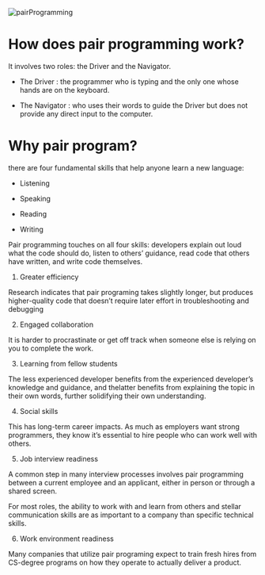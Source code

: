 ![pairProgramming](https://next-cdn.codementor.io/images/pair-programming/pair-programming-hero.png)

# How does pair programming work?

It involves two roles: the Driver and the Navigator.

+ The Driver : the programmer who is typing and the only one whose hands are on the keyboard.

+ The Navigator : who uses their words to guide the Driver but does not provide any direct input to the computer.

# Why pair program?

there are four fundamental skills that help anyone learn a new language:

+ Listening

+ Speaking

+ Reading

+ Writing

Pair programming touches on all four skills: developers explain out loud what the code should do, listen to others’ guidance, read code that others have written, and write code themselves.

1. Greater efficiency

Research indicates that pair programing takes slightly longer, but produces higher-quality code that doesn’t require later effort in troubleshooting and debugging 

2. Engaged collaboration

It is harder to procrastinate or get off track when someone else is relying on you to complete the work.

3. Learning from fellow students

The less experienced developer benefits from the experienced developer’s knowledge and guidance, and thelatter benefits from explaining the topic in their own words, further solidifying their own understanding.

4. Social skills

This has long-term career impacts. As much as employers want strong programmers, they know it’s essential to hire people who can work well with others.

5. Job interview readiness

A common step in many interview processes involves pair programming between a current employee and an applicant, either in person or through a shared screen.

For most roles, the ability to work with and learn from others and stellar communication skills are as important to a company than specific technical skills.

6. Work environment readiness

Many companies that utilize pair programing expect to train fresh hires from CS-degree programs on how they operate to actually deliver a product.